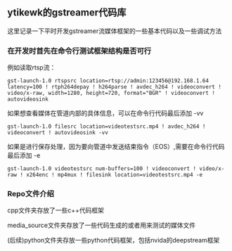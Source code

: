 ## ytikewk的gstreamer代码库



这里记录一下平时开发gstreamer流媒体框架的一些基本代码以及一些调试方法



### 在开发时首先在命令行测试框架结构是否可行

例如读取rtsp流：

```
gst-launch-1.0 rtspsrc location=rtsp://admin:123456@192.168.1.64 latency=100 ! rtph264depay ! h264parse ! avdec_h264 ! videoconvert ! video/x-raw, width=1280, height=720, format="BGR" ! videoconvert ! autovideosink
```

如果想查看媒体在管道内部的具体信息，可以在命令行代码最后添加 -vv

```
gst-launch-1.0 filesrc location=videotestsrc.mp4 ! avdec_h264 ! videoconvert ! autovideosink -vv   
```

如果是进行保存处理，因为要向管道中发送结束指令（EOS）,需要在命令行代码最后添加 -e

```
gst-launch-1.0 videotestsrc num-buffers=100 ! videoconvert ! video/x-raw ! x264enc ! mp4mux ! filesink location=videotestsrc.mp4 -e
```



### Repo文件介绍

cpp文件夹存放了一些c++代码框架

media_source文件夹存放了一些代码生成的或者用来测试的媒体文件

(后续)python文件夹存放一些python代码框架，包括nvida的deepstream框架